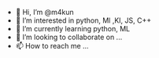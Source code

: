 - 👋 Hi, I’m @m4kun
- 👀 I’m interested in python, Ml ,KI, JS, C++
- 🌱 I’m currently learning python, ML
- 💞️ I’m looking to collaborate on ...
- 📫 How to reach me ...

<!---
m4kun/m4kun is a ✨ special ✨ repository because its `README.md` (this file) appears on your GitHub profile.
You can click the Preview link to take a look at your changes.
--->
